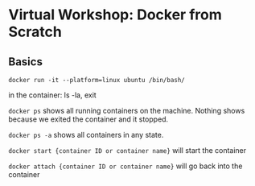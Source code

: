 # Virtual Workshop: Docker from Scratch

## Basics

`docker run -it --platform=linux ubuntu /bin/bash/`

in the container: ls -la, exit

`docker ps` shows all running containers on the machine. Nothing shows because we exited the container and it stopped.

`docker ps -a` shows all containers in any state.

`docker start {container ID or container name}` will start the container

`docker attach {container ID or container name}` will go back into the container
